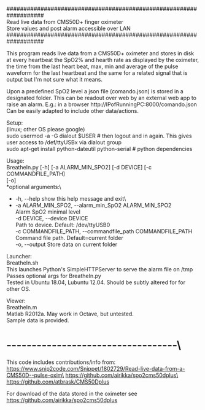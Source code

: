 ###################################################################\
Read live data from CMS50D+ finger oximeter\
Store values and post alarm accessible over LAN\
###################################################################

This program reads live data from a CMS50D+ oximeter and stores in disk at every heartbeat the SpO2% and hearth rate as displayed by the oximeter, the time from the last heart beat, max, min and average of the pulse waveform for the last heartbeat and the same for a related signal that is output but I'm not sure what it means.

Upon a predefined SpO2 level a json file (comando.json) is stored in a designated folder. This can be readout over web by an external web app to raise an alarm. E.g.: in a browser http://IPofRunningPC:8000/comando.json\
Can be easily adapted to include other data/actions.

Setup:\
(linux; other OS please google)\
sudo usermod -a -G dialout $USER # then logout and in again. This gives user access to /def/ttyUSBx via dialout group\
sudo apt-get install python-dateutil python-serial  # python dependencies

Usage:\
       BreatheIn.py [-h] [-a ALARM_MIN_SPO2] [-d DEVICE] [-c COMMANDFILE_PATH]\
                    [-o]\
*optional arguments:\
*  -h, --help            show this help message and exit\
*  -a ALARM_MIN_SPO2, --alarm_min_SpO2 ALARM_MIN_SPO2\
                        Alarm SpO2 minimal level\
  -d DEVICE, --device DEVICE\
                        Path to device. Default: /dev/ttyUSB0\
  -c COMMANDFILE_PATH, --commandfile_path COMMANDFILE_PATH\
                        Command file path. Default=current folder\
  -o, --output          Store data on current folder

Launcher:\
BreatheIn.sh\
This launches Python's SimpleHTTPServer to serve the alarm file on /tmp\
Passes optional args for BreatheIn.py\
Tested in Ubuntu 18.04, Lubuntu 12.04. Should be subtly altered for for other OS.

Viewer:\
BreatheIn.m\
Matlab R2012a. May work in Octave, but untested.\
Sample data is provided.

# ----------------------------------\
This code includes contributions/info from:\
https://www.snip2code.com/Snippet/1802729/Read-live-data-from-a-CMS50D--pulse-oxim\
https://github.com/airikka/spo2cms50dplus\
https://github.com/atbrask/CMS50Dplus

For download of the data stored in the oximeter see\
https://github.com/airikka/spo2cms50dplus
